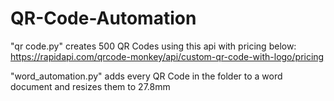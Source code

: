 # QR-Code-Automation

"qr code.py" creates 500 QR Codes using this api with pricing below:
    https://rapidapi.com/qrcode-monkey/api/custom-qr-code-with-logo/pricing
   
"word_automation.py" adds every QR Code in the folder to a word document and resizes them to 27.8mm
